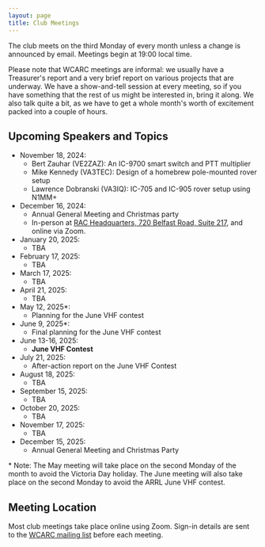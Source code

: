 ```yaml
---
layout: page
title: Club Meetings
---
```


The club meets on the third Monday of every month unless a change is
announced by email. Meetings begin at 19:00 local time.

Please note that WCARC meetings are informal: we usually have a
Treasurer's report and a very brief report on various projects that are
underway. We have a show-and-tell session at every meeting, so if you have
something that the rest of us might be interested in, bring it along. We also
talk quite a bit, as we have to get a whole month's worth of excitement packed
into a couple of hours.

## Upcoming Speakers and Topics

* November 18, 2024:
  * Bert Zauhar (VE2ZAZ): An IC-9700 smart switch and PTT multiplier
  * Mike Kennedy (VA3TEC): Design of a homebrew pole-mounted rover setup
  * Lawrence Dobranski (VA3IQ): IC-705 and IC-905 rover setup using N1MM+
* December 16, 2024:
  * Annual General Meeting and Christmas party
  * In-person at [RAC Headquarters, 720 Belfast Road, Suite 217](https://maps.app.goo.gl/kPxo6PqzqaAAUNJE8), and online via Zoom.
* January 20, 2025:
   * TBA
* February 17, 2025:
  * TBA
* March 17, 2025:
  * TBA
* April 21, 2025:
  * TBA
* May 12, 2025\*:
  * Planning for the June VHF contest
* June 9, 2025\*:
  * Final planning for the June VHF contest
* June 13-16, 2025:
  * **June VHF Contest**
* July 21, 2025:
  * After-action report on the June VHF Contest
* August 18, 2025:
  * TBA
* September 15, 2025:
  * TBA
* October 20, 2025:
  * TBA
* November 17, 2025:
  * TBA
* December 15, 2025:
  * Annual General Meeting and Christmas Party

\* Note: The May meeting will take place on the second Monday of the
month to avoid the Victoria Day holiday. The June meeting will also take
place on the second Monday to avoid the ARRL June VHF contest.

## Meeting Location

Most club meetings take place online using Zoom. Sign-in details are
sent to the [WCARC mailing list](https://groups.io/g/wcclist/topics) before each
meeting.
